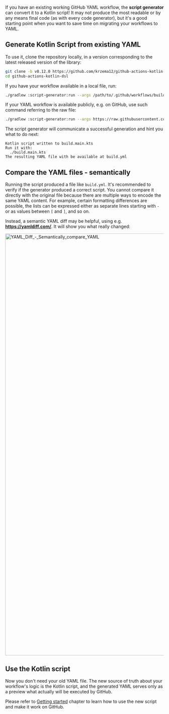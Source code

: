 If you have an existing working GitHub YAML workflow, the **script generator** can convert it to a Kotlin script! It may
not produce the most readable or by any means final code (as with every code generator), but it's a good starting point
when you want to save time on migrating your workflows to YAML.

## Generate Kotlin Script from existing YAML

To use it, clone the repository locally, in a version corresponding to the latest released version of the library:

```bash
git clone -b v0.12.0 https://github.com/krzema12/github-actions-kotlin-dsl
cd github-actions-kotlin-dsl
```

If you have your workflow available in a local file, run:

```bash
./gradlew :script-generator:run --args /path/to/.github/workflows/build.yml
```

If your YAML workflow is available publicly, e.g. on GitHub, use such command referring to the raw file:

```bash
./gradlew :script-generator:run --args https://raw.githubusercontent.com/krzema12/github-actions-kotlin-dsl/0f41e3322a3e7de4199000fae54b398380eace2f/.github/workflows/build.yaml
```

The script generator will communicate a successful generation and hint you what to do next:

```
Kotlin script written to build.main.kts
Run it with:
  ./build.main.kts
The resulting YAML file with be available at build.yml
```

## Compare the YAML files - semantically

Running the script produced a file like `build.yml`. It's recommended to verify if the generator produced a correct
script. You cannot compare it directly with the original file because there are multiple ways to encode the same YAML
content. For example, certain formatting differences are possible, the lists can be expressed either as separate lines
starting with `-` or as values between `[` and `]`, and so on.

Instead, a semantic YAML diff may be helpful, using e.g. **https://yamldiff.com/**. It will show you what really
changed:

<img width="1336" alt="YAML_Diff_-_Semantically_compare_YAML" src="https://user-images.githubusercontent.com/459464/159888285-069cef9c-f35d-4555-93f8-7623c0c73744.png">

## Use the Kotlin script

Now you don't need your old YAML file. The new source of truth about your workflow's logic is the Kotlin script, and the
generated YAML serves only as a preview what actually will be executed by GitHub.

Please refer to [Getting started](getting_started.md) chapter to learn how to use the new script and make it work on
GitHub.
